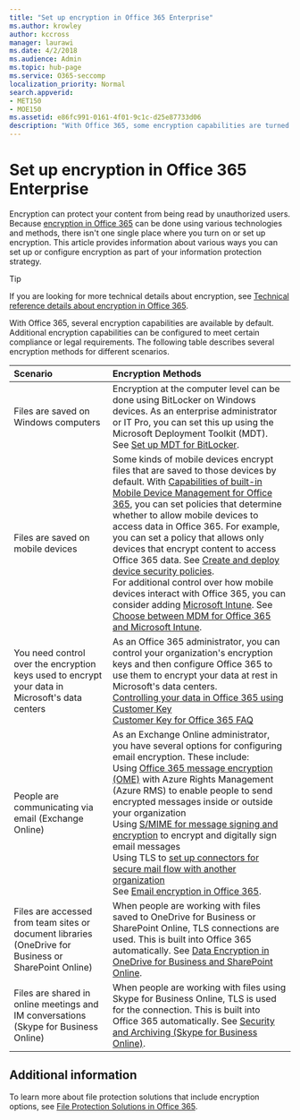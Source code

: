 ```yaml
---
title: "Set up encryption in Office 365 Enterprise"
ms.author: krowley
author: kccross
manager: laurawi
ms.date: 4/2/2018
ms.audience: Admin
ms.topic: hub-page
ms.service: O365-seccomp
localization_priority: Normal
search.appverid:
- MET150
- MOE150
ms.assetid: e86fc991-0161-4f01-9c1c-d25e87733d06
description: "With Office 365, some encryption capabilities are turned on by default; other capabilities can be configured to meet certain compliance or legal requirements."
---
```


# Set up encryption in Office 365 Enterprise

Encryption can protect your content from being read by unauthorized users. Because [encryption in Office 365](encryption.md) can be done using various technologies and methods, there isn't one single place where you turn on or set up encryption. This article provides information about various ways you can set up or configure encryption as part of your information protection strategy.
  
> [!TIP]
> If you are looking for more technical details about encryption, see [Technical reference details about encryption in Office 365](technical-reference-details-about-encryption.md).
  
With Office 365, several encryption capabilities are available by default. Additional encryption capabilities can be configured to meet certain compliance or legal requirements. The following table describes several encryption methods for different scenarios.
  
|**Scenario**|**Encryption Methods**|
|:-----|:-----|
|Files are saved on Windows computers  <br/> |Encryption at the computer level can be done using BitLocker on Windows devices. As an enterprise administrator or IT Pro, you can set this up using the Microsoft Deployment Toolkit (MDT). See [Set up MDT for BitLocker](https://go.microsoft.com/fwlink/?linkid=849282).  <br/> |
|Files are saved on mobile devices  <br/> |Some kinds of mobile devices encrypt files that are saved to those devices by default. With [Capabilities of built-in Mobile Device Management for Office 365](https://support.office.com/article/a1da44e5-7475-4992-be91-9ccec25905b0), you can set policies that determine whether to allow mobile devices to access data in Office 365. For example, you can set a policy that allows only devices that encrypt content to access Office 365 data. See [Create and deploy device security policies](https://support.office.com/article/d310f556-8bfb-497b-9bd7-fe3c36ea2fd6).  <br/> For additional control over how mobile devices interact with Office 365, you can consider adding [Microsoft Intune](https://aka.ms/qzln04). See [Choose between MDM for Office 365 and Microsoft Intune](https://support.office.com/article/c93d9ab9-efb2-4349-9b93-30c30562ee22).  <br/> |
|You need control over the encryption keys used to encrypt your data in Microsoft's data centers  <br/> | As an Office 365 administrator, you can control your organization's encryption keys and then configure Office 365 to use them to encrypt your data at rest in Microsoft's data centers.  <br/> [Controlling your data in Office 365 using Customer Key](controlling-your-data-using-customer-key.md) <br/> [Customer Key for Office 365 FAQ](service-encryption-with-customer-key-faq.md) <br/> |
|People are communicating via email (Exchange Online)  <br/> | As an Exchange Online administrator, you have several options for configuring email encryption. These include:  <br/>  Using [Office 365 message encryption (OME)](set-up-new-message-encryption-capabilities.md) with Azure Rights Management (Azure RMS) to enable people to send encrypted messages inside or outside your organization  <br/>  Using [S/MIME for message signing and encryption](https://aka.ms/c6dozg) to encrypt and digitally sign email messages  <br/>  Using TLS to [set up connectors for secure mail flow with another organization](https://aka.ms/hs809p) <br/>  See [Email encryption in Office 365](https://aka.ms/hic3f7).  <br/> |
|Files are accessed from team sites or document libraries (OneDrive for Business or SharePoint Online)  <br/> |When people are working with files saved to OneDrive for Business or SharePoint Online, TLS connections are used. This is built into Office 365 automatically. See [Data Encryption in OneDrive for Business and SharePoint Online](https://go.microsoft.com/fwlink/?linkid=526379).  <br/> |
|Files are shared in online meetings and IM conversations (Skype for Business Online)  <br/> |When people are working with files using Skype for Business Online, TLS is used for the connection. This is built into Office 365 automatically. See [Security and Archiving (Skype for Business Online)](https://aka.ms/nuq4ws).  <br/> |

## Additional information

To learn more about file protection solutions that include encryption options, see [File Protection Solutions in Office 365](https://www.microsoft.com/en-us/download/details.aspx?id=55523).